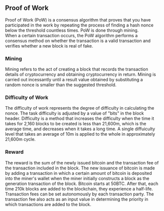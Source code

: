 ## Proof of Work

Proof of Work (PoW) is a consensus algorithm that proves that you have participated in the work by repeating the process of finding a hash nonce below the threshold countless times. PoW is done through mining.   
When a certain transaction occurs, the PoW algorithm performs a consensus method on whether the transaction is a valid transaction and verifies whether a new block is real of fake.

### Mining

Mining refers to the act of creating a block that records the transaction details of cryptocurrency and obtaining cryptocurrency in return. Mining is carried out incessantly until a result value obtained by substituting a random nonce is smaller than the suggested threshold.

### Difficulty of Work

The difficulty of work represents the degree of difficulty in calculating the nonce. The task difficulty is adjusted by a value of "bits" in the block header. Difficulty is a method that increases the difficulty when the time it takes for 2,160 blocks to be created is less than 21,600m, which is the average time, and decreases when it takes a long time. A single diffuiculty level that takes an average of 10m is applied to the whole in approximately 21,600m cycle.

### Reward
The reward is the sum of the newly issued bitcoin and the transaction fee of the transaction included in the block. The new issuance of bitcoin is made by adding a transaction in which a certain amount of bitcoin is deposited into the miner's wallet when the miner initially constructs a block as the generation transaction of the block. Bitcoin starts at 50BTC. After that, each time 210k blocks are added to the blockchain, they experience a half-life. Transaction fees can be set autonomously by each transaction party. The transaction fee also acts as an input value in determining the priority in which transactions are added to the block.
